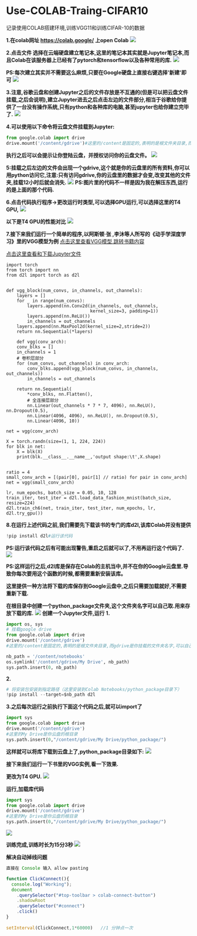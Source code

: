 # Use-COLAB-Traing-CIFAR10
记录使用COLAB搭建环境,训练VGG11和训练CIFAR-10的数据

**1.在colab网址 https://colab.google/ 上open Colab**
![](image/1.jpg)

**2.点击文件 选择在云端硬盘建立笔记本,这里的笔记本其实就是Jupyter笔记本,而且Colab在该服务器上已经有了pytorch和tensorflow以及各种常用的库.**
![](image/2.jpg)

**PS:每次建立其实并不需要这么麻烦,只要在Google硬盘上直接右键选择'新建'即可**
![](image/3.jpg)

**3.注意,谷歌云盘和创建Jupyter之后的文件存放是不互通的(但是可以把云盘文件挂载,之后会说明),建立Jupyter进去之后点击左边的文件部分,相当于谷歌给你提供了一台没有操作系统,只有python和各种库的电脑,甚至jupyter也给你建立完毕了.**
![](image/4.jpg)

**4.可以使用以下命令将云盘文件挂载到Jupyter:**
```python
from google.colab import drive
drive.mount('/content/gdrive')#这里的/content是固定的,表明的是根文件夹目录,而gdrive是你挂载的文件夹名字,可以自己取名字
```
**执行之后可以会提示让你登陆云盘，并授权访问你的云盘文件。**
![](image/5.jpg)

**5:挂载之后左边的文件会出现一个gdrive,这个就是你的云盘里的所有资料,你可以用python访问它,注意:只有访问gdrive,你的云盘里的数据才会变,改变其他的文件夹,挂载12小时后就会消失.**
![](image/6.jpg)
**PS:图片里的代码不一样是因为我在解压东西,运行的是上面的那个代码.**

**6.点击代码执行程序->更改运行时类型,可以选择GPU运行,可以选择这里的T4 GPU,**
![](image/7.jpg)

**以下是T4 GPU的性能对比**
![](image/8.jpg)

**7.接下来我们运行一个简单的程序,以阿斯顿·张 ,李沐等人所写的《动手学深度学习》里的VGG模型为例**
[点击这里查看VGG模型,跳转书籍内容](https://zh.d2l.ai/chapter_convolutional-modern/vgg.html)

[点击这里查看和下载Jupyter文件](code/vgg.ipynb)

```jupyter
import torch
from torch import nn
from d2l import torch as d2l


def vgg_block(num_convs, in_channels, out_channels):
    layers = []
    for _ in range(num_convs):
        layers.append(nn.Conv2d(in_channels, out_channels,
                                kernel_size=3, padding=1))
        layers.append(nn.ReLU())
        in_channels = out_channels
    layers.append(nn.MaxPool2d(kernel_size=2,stride=2))
    return nn.Sequential(*layers)
```
```jupyter
    def vgg(conv_arch):
    conv_blks = []
    in_channels = 1
    # 卷积层部分
    for (num_convs, out_channels) in conv_arch:
        conv_blks.append(vgg_block(num_convs, in_channels, out_channels))
        in_channels = out_channels

    return nn.Sequential(
        *conv_blks, nn.Flatten(),
        # 全连接层部分
        nn.Linear(out_channels * 7 * 7, 4096), nn.ReLU(), nn.Dropout(0.5),
        nn.Linear(4096, 4096), nn.ReLU(), nn.Dropout(0.5),
        nn.Linear(4096, 10))

net = vgg(conv_arch)
```
```jupyter
X = torch.randn(size=(1, 1, 224, 224))
for blk in net:
    X = blk(X)
    print(blk.__class__.__name__,'output shape:\t',X.shape)
```
```jupyter

ratio = 4
small_conv_arch = [(pair[0], pair[1] // ratio) for pair in conv_arch]
net = vgg(small_conv_arch)
```
```jupyter
lr, num_epochs, batch_size = 0.05, 10, 128
train_iter, test_iter = d2l.load_data_fashion_mnist(batch_size, resize=224)
d2l.train_ch6(net, train_iter, test_iter, num_epochs, lr, d2l.try_gpu())
```
**8.在运行上述代码之前,我们需要先下载该书的专门的库d2l,该库Colab并没有提供**
```python
!pip install d2l#运行该代码
```
**PS:运行该代码之后有可能出现警告,重启之后就可以了,不用再运行这个代码了.**
![](image/9.jpg)

**PS:这样运行之后,d2l库是保存在Colab的主机当中,并不在你的Google云盘里.导致你每次要用这个函数的时候,都需要重新安装该库。**<p>
**这里提供一种方法将下载的库保存到Google云盘中,之后只需要加载就好,不需要重新下载.**

**在根目录中创建一个python_package文件夹,这个文件夹名字可以自己取.用来存放下载的库.**
![](image/10.jpg)
**创建一个Jupyter文件,运行**
**1.**
```python
import os, sys 
# 挂载google drive
from google.colab import drive 
drive.mount('/content/gdrive')
#这里的/content是固定的,表明的是根文件夹目录,而gdrive是你挂载的文件夹名字,可以自己取名字

nb_path = '/content/notebooks'
os.symlink('/content/gdrive/My Drive', nb_path)
sys.path.insert(0, nb_path) 
```
**2.**
```python
# 将安装包安装到指定路径（这里安装到Colab Notebooks/python_package目录下）
!pip install --target=$nb_path d2l 
```

**3.之后每次运行之前执行下面这个代码之后,就可以import了**
```python
import sys
from google.colab import drive
drive.mount('/content/gdrive')
#这里的My Drive是你云盘的根目录
sys.path.insert(0,"/content/gdrive/My Drive/python_package/")
```

**这样就可以将库下载到云盘上了,python_package目录如下:**
![](image/11.jpg)

**接下来我们运行一下书里的VGG实例,看一下效果.**

**更改为T4 GPU.**
![](image/12.jpg)

**运行,加载库代码**
```python
import sys
from google.colab import drive
drive.mount('/content/gdrive')
#这里的My Drive是你云盘的根目录
sys.path.insert(0,"/content/gdrive/My Drive/python_package/")
```
![](image/13.jpg)

**训练完成,训练时长为15分3秒**
![](image/14.jpg)

**解决自动掉线问题**
```javascript
直接在 Console 输入 allow pasting
```
```javascript
function ClickConnect(){
  console.log("Working"); 
  document
    .querySelector("#top-toolbar > colab-connect-button")
    .shadowRoot
    .querySelector("#connect")
    .click()
}
 
setInterval(ClickConnect,1*60000)   //1 分钟点一次
```

